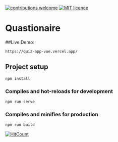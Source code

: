 
[![contributions welcome](https://img.shields.io/badge/contributions-welcome-brightgreen.svg?style=flat)](https://github.com/MahykBurak/quiz-app-vue/issues)
[![MIT licence](https://img.shields.io/badge/licance-MIT-red.svg)](https://github.com/MahykBurak/quiz-app-vue/blob/master/LICENSE)
# Quastionaire
##Live Demo:
```
https://quiz-app-vue.vercel.app/ 
```

## Project setup
```
npm install
```

### Compiles and hot-reloads for development
```
npm run serve
```

### Compiles and minifies for production
```
npm run build
```
[![HitCount](http://hits.dwyl.com/MahykBurak/MahykBurak/quiz-app-vuegit.svg)](http://hits.dwyl.com/MahykBurak/MahykBurak/quiz-app-vuegit)
